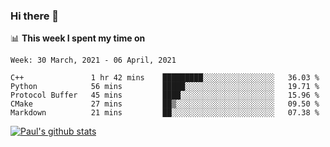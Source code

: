 ### Hi there 👋

📊 **This week I spent my time on**
<!--START_SECTION:waka-->
```text
Week: 30 March, 2021 - 06 April, 2021

C++               1 hr 42 mins    █████████░░░░░░░░░░░░░░░░   36.03 % 
Python            56 mins         █████░░░░░░░░░░░░░░░░░░░░   19.71 % 
Protocol Buffer   45 mins         ████░░░░░░░░░░░░░░░░░░░░░   15.96 % 
CMake             27 mins         ██▒░░░░░░░░░░░░░░░░░░░░░░   09.50 % 
Markdown          21 mins         ██░░░░░░░░░░░░░░░░░░░░░░░   07.38 % 
```
<!--END_SECTION:waka-->


[![Paul's github stats](https://github-readme-stats.vercel.app/api?username=mickeyouyou&theme=dracula&show_icons=true)](https://github.com/anuraghazra/github-readme-stats)
